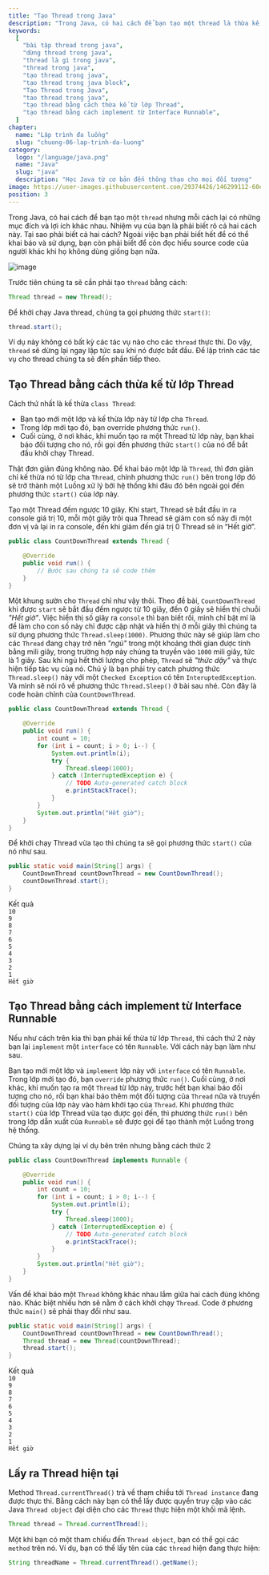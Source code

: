```yaml
---
title: "Tạo Thread trong Java"
description: "Trong Java, có hai cách để bạn tạo một thread là thừa kế từ lớp Thread và implement từ Interface Runnable nhưng mỗi cách lại có những mục đích và lợi ích khác nhau"
keywords:
  [
    "bài tập thread trong java",
    "dừng thread trong java",
    "thread là gì trong java",
    "thread trong java",
    "tạo thread trong java",
    "tạo thread trong java block",
    "Tạo Thread trong Java",
    "tao thread trong java",
    "tạo thread bằng cách thừa kế từ lớp Thread",
    "tạo thread bằng cách implement từ Interface Runnable",
  ]
chapter:
  name: "Lập trình đa luồng"
  slug: "chuong-06-lap-trinh-da-luong"
category:
  logo: "/language/java.png"
  name: "Java"
  slug: "java"
  description: "Học Java từ cơ bản đến thông thạo cho mọi đối tượng"
image: https://user-images.githubusercontent.com/29374426/146299112-60eb7f5d-8316-4ff9-92a1-f495c3eb8223.png
position: 3
---
```


Trong Java, có hai cách để bạn tạo một `thread` nhưng mỗi cách lại có những mục đích và lợi ích khác nhau. Nhiệm vụ của bạn là phải biết rõ cả hai cách này. Tại sao phải biết cả hai cách? Ngoài việc bạn phải biết hết để có thể khai báo và sử dụng, bạn còn phải biết để còn đọc hiểu source code của người khác khi họ không dùng giống bạn nữa.

![image](https://user-images.githubusercontent.com/29374426/146299112-60eb7f5d-8316-4ff9-92a1-f495c3eb8223.png)

Trước tiên chúng ta sẽ cần phải tạo `thread` bằng cách:

```java
Thread thread = new Thread();
```

Để khởi chạy Java thread, chúng ta gọi phương thức `start()`:

```java
thread.start();
```

Ví dụ này không có bất kỳ các tác vụ nào cho các `thread` thực thi. Do vậy, `thread` sẽ dừng lại ngay lập tức sau khi nó được bắt đầu. Để lập trình các tác vụ cho thread chúng ta sẽ đến phần tiếp theo.

## Tạo Thread bằng cách thừa kế từ lớp Thread

Cách thứ nhất là kế thừa `class Thread`:

- Bạn tạo mới một lớp và kế thừa lớp này từ lớp cha `Thread`.
- Trong lớp mới tạo đó, bạn override phương thức `run()`.
- Cuối cùng, ở nơi khác, khi muốn tạo ra một Thread từ lớp này, bạn khai báo đối tượng cho nó, rồi gọi đến phương thức `start()` của nó để bắt đầu khởi chạy Thread.

Thật đơn giản đúng không nào. Để khai báo một lớp là `Thread`, thì đơn giản chỉ kế thừa nó từ lớp cha `Thread`, chính phương thức `run()` bên trong lớp đó sẽ trở thành một Luồng xử lý bởi hệ thống khi đâu đó bên ngoài gọi đến phương thức `start()` của lớp này.

<div class="example">Tạo một Thread đếm ngược 10 giây. Khi start, Thread sẽ bắt đầu in ra console giá trị 10, mỗi một giây trôi qua Thread sẽ giảm con số này đi một đơn vị và lại in ra console, đến khi giảm đến giá trị 0 Thread sẽ in “Hết giờ”.</div>

```java
public class CountDownThread extends Thread {

    @Override
    public void run() {
        // Bước sau chúng ta sẽ code thêm
    }
}
```

Một khung sườn cho `Thread` chỉ như vậy thôi. Theo đề bài, `CountDownThread` khi được `start` sẽ bắt đầu đếm ngược từ 10 giây, đến 0 giây sẽ hiển thị chuỗi _"Hết giờ"_. Việc hiển thị số giây ra `console` thì bạn biết rồi, mình chỉ bật mí là để làm cho con số này chỉ được cập nhật và hiển thị ở mỗi giây thì chúng ta sử dụng phương thức `Thread.sleep(1000)`. Phương thức này sẽ giúp làm cho các `Thread` đang chạy trở nên _"ngủ"_ trong một khoảng thời gian được tính bằng mili giây, trong trường hợp này chúng ta truyền vào `1000` mili giây, tức là 1 giây. Sau khi ngủ hết thời lượng cho phép, `Thread` sẽ _"thức dậy"_ và thực hiện tiếp tác vụ của nó. Chú ý là bạn phải try catch phương thức `Thread.sleep()` này với một `Checked Exception` có tên `InteruptedException`. Và mình sẽ nói rõ về phương thức `Thread.Sleep()` ở bài sau nhé. Còn đây là code hoàn chỉnh của `CountDownThread`.

```java
public class CountDownThread extends Thread {

    @Override
    public void run() {
        int count = 10;
        for (int i = count; i > 0; i--) {
            System.out.println(i);
            try {
                Thread.sleep(1000);
            } catch (InterruptedException e) {
                // TODO Auto-generated catch block
                e.printStackTrace();
            }
        }
        System.out.println("Hết giờ");
    }
}
```

Để khởi chạy Thread vừa tạo thì chúng ta sẽ gọi phương thức `start()` của nó như sau.

```java
public static void main(String[] args) {
    CountDownThread countDownThread = new CountDownThread();
    countDownThread.start();
}
```

<div class="window">
  <div class="window-header">
    <div class="action-buttons"></div>
    <span class="title-popup">Kết quả</span>
  </div>
  <div class="window-body">
    <code>10</code></br>
    <code>9</code></br>
    <code>8</code></br>
    <code>7</code></br>
    <code>6</code></br>
    <code>5</code></br>
    <code>4</code></br>
    <code>3</code></br>
    <code>2</code></br>
    <code>1</code></br>
    <code>Hết giờ</code></br>
  </div>
</div>

## Tạo Thread bằng cách implement từ Interface Runnable

Nếu như cách trên kia thì bạn phải kế thừa từ lớp `Thread`, thì cách thứ 2 này bạn lại `implement` một `interface` có tên `Runnable`. Với cách này bạn làm như sau.

Bạn tạo mới một lớp và `implement` lớp này với `interface` có tên `Runnable`. Trong lớp mới tạo đó, bạn `override` phương thức `run()`. Cuối cùng, ở nơi khác, khi muốn tạo ra một `Thread` từ lớp này, trước hết bạn khai báo đối tượng cho nó, rồi bạn khai báo thêm một đối tượng của `Thread` nữa và truyền đối tượng của lớp này vào hàm khởi tạo của `Thread`. Khi phương thức `start()` của lớp Thread vừa tạo được gọi đến, thì phương thức `run()` bên trong lớp dẫn xuất của `Runnable` sẽ được gọi để tạo thành một Luồng trong hệ thống.

<div class="example">Chúng ta xây dựng lại ví dụ bên trên nhưng bằng cách thức 2</div>

```java
public class CountDownThread implements Runnable {

    @Override
    public void run() {
        int count = 10;
        for (int i = count; i > 0; i--) {
            System.out.println(i);
            try {
                Thread.sleep(1000);
            } catch (InterruptedException e) {
                // TODO Auto-generated catch block
                e.printStackTrace();
            }
        }
        System.out.println("Hết giờ");
    }
}
```

Vấn đề khai báo một `Thread` không khác nhau lắm giữa hai cách đúng không nào. Khác biệt nhiều hơn sẽ nằm ở cách khởi chạy `Thread`. Code ở phương thức `main()` sẽ phải thay đổi như sau.

```java
public static void main(String[] args) {
    CountDownThread countDownThread = new CountDownThread();
    Thread thread = new Thread(countDownThread);
    thread.start();
}
```

<div class="window">
  <div class="window-header">
    <div class="action-buttons"></div>
    <span class="title-popup">Kết quả</span>
  </div>
  <div class="window-body">
    <code>10</code></br>
    <code>9</code></br>
    <code>8</code></br>
    <code>7</code></br>
    <code>6</code></br>
    <code>5</code></br>
    <code>4</code></br>
    <code>3</code></br>
    <code>2</code></br>
    <code>1</code></br>
    <code>Hết giờ</code></br>
  </div>
</div>

## Lấy ra Thread hiện tại

Method `Thread.currentThread()` trả về tham chiều tới `Thread instance` đang được thực thi. Bằng cách này bạn có thể lấy được quyền truy cập vào các Java `Thread object` đại diện cho các `Thread` thực hiện một khối mã lệnh.

```java
Thread thread = Thread.currentThread();
```

Một khi bạn có một tham chiếu đến `Thread object`, bạn có thể gọi các `method` trên nó. Ví dụ, bạn có thể lấy tên của các `thread` hiện đang thực hiện:

```java
String threadName = Thread.currentThread().getName();
```
